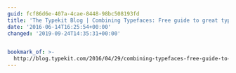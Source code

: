 ```yaml
---
guid: fcf86d6e-407a-4cae-8448-98bc508193fd
title: 'The Typekit Blog | Combining Typefaces: Free guide to great typography'
date: '2016-06-14T16:25:54+00:00'
changed: '2019-09-24T14:35:31+00:00'


bookmark_of: >-
  http://blog.typekit.com/2016/04/29/combining-typefaces-free-guide-to-great-typography/
---
```




